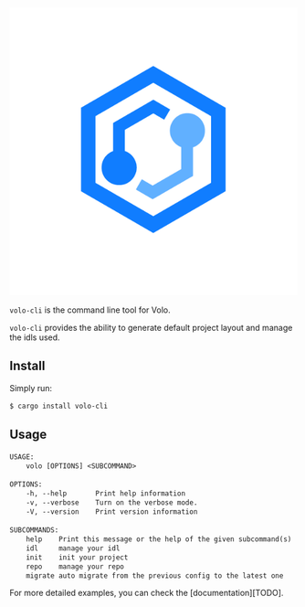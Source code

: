 ![Volo](https://github.com/cloudwego/volo/raw/main/.github/assets/logo.png?sanitize=true)

`volo-cli` is the command line tool for Volo.

`volo-cli` provides the ability to generate default project layout and manage the idls used.

## Install

Simply run:

```bash
$ cargo install volo-cli
```

## Usage

```
USAGE:
    volo [OPTIONS] <SUBCOMMAND>

OPTIONS:
    -h, --help       Print help information
    -v, --verbose    Turn on the verbose mode.
    -V, --version    Print version information

SUBCOMMANDS:
    help    Print this message or the help of the given subcommand(s)
    idl     manage your idl
    init    init your project
    repo    manage your repo
    migrate auto migrate from the previous config to the latest one
```

For more detailed examples, you can check the [documentation][TODO].
